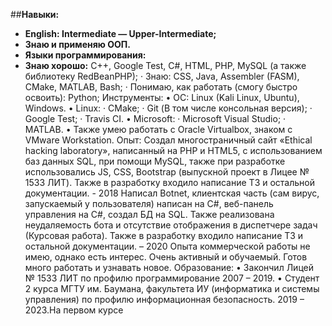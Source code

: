 ##**Навыки:**
*	**English: Intermediate — Upper-Intermediate;**
*	**Знаю и применяю ООП.**
*	**Языки программирования:**
  *	**Знаю хорошо:** C++, Google Test, C#, HTML, PHP, MySQL (а также библиотеку RedBeanPHP);
·	Знаю: CSS, Java, Assembler (FASM), CMake, MATLAB, Bash;
·	Понимаю, как работать (смогу быстро освоить): Python;
Инструменты:
•	OC: Linux (Kali Linux, Ubuntu), Windows.
•	Linux:
·	CMake;
·	Git (В том числе консольная версия);
·	Google Test;
·	Travis CI.
•	Microsoft:
·	Microsoft Visual Studio;
·	MATLAB.
•	Также умею работать с Oracle Virtualbox, знаком с VMware Workstation.
Опыт:
Создал многостраничный сайт «Ethical hacking laboratory», написанный на PHP и HTML5, c использованием баз данных SQL, при помощи MySQL, также при разработке использовались JS, CSS, Bootstrap (выпускной проект в Лицее № 1533 ЛИТ). Также в разработку входило написание ТЗ и остальной документации.  - 2018
Написал Botnet, клиентская часть (сам вирус, запускаемый у пользователя) написан на C#, веб-панель управления на С#, создал БД на SQL. Также реализована неудаляемость бота и отсутствие отображения в диспетчере задач (Курсовая работа). Также в разработку входило написание ТЗ и остальной документации. – 2020
Опыта коммерческой работы не имею, однако есть интерес. Очень активный и обучаемый.
Готов много работать и узнавать новое.
Образование:
•	Закончил Лицей № 1533 ЛИТ по профилю программирование 2007 – 2019.
•	Студент 2 курса МГТУ им. Баумана, факультета ИУ (информатика и системы управления) по профилю информационная безопасность. 2019 – 2023.На первом курсе
